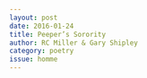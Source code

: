 ```yaml
---
layout: post 
date: 2016-01-24
title: Peeper’s Sorority
author: RC Miller & Gary Shipley
category: poetry
issue: homme
---
```

